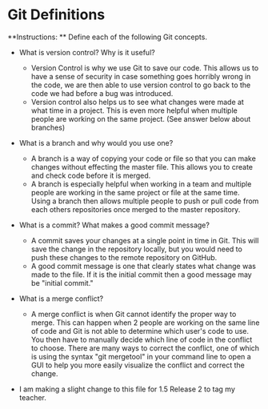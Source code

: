 # Git Definitions

**Instructions: ** Define each of the following Git concepts.

* What is version control?  Why is it useful?
  * Version Control is why we use Git to save our code. This allows us to have a sense of security in case something goes horribly wrong in the code, we are then able to use version control to go back to the code we had before a bug was introduced.
  * Version control also helps us to see what changes were made at what time in a project. This is even more helpful when multiple people are working on the same project. (See answer below about branches)
* What is a branch and why would you use one?
  * A branch is a way of copying your code or file so that you can make changes without effecting the master file. This allows you to create and check code before it is merged.
  * A branch is especially helpful when working in a team and multiple people are working in the same project or file at the same time. Using a branch then allows multiple people to push or pull code from each others repositories once merged to the master repository.
* What is a commit? What makes a good commit message?
  * A commit saves your changes at a single point in time in Git. This will save the change in the repository locally, but you would need to push these changes to the remote repository on GitHub.
  * A good commit message is one that clearly states what change was made to the file. If it is the initial commit then a good message may be "initial commit."
* What is a merge conflict?
  * A merge conflict is when Git cannot identify the proper way to merge. This can happen when 2 people are working on the same line of code and Git is not able to determine which user's code to use. You then have to manually decide which line of code in the conflict to choose. There are many ways to correct the conflict, one of which is using the syntax "git mergetool" in your command line to open a GUI to help you more easily visualize the conflict and correct the change.

* I am making a slight change to this file for 1.5 Release 2 to tag my teacher.